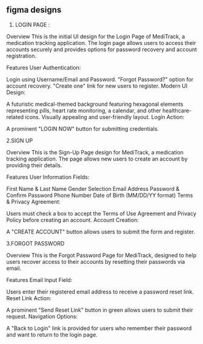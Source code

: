## figma designs ##

1. LOGIN PAGE :

Overview
This is the initial UI design for the Login Page of MediTrack, a medication tracking application. The login page allows users to access their accounts securely and provides options for password recovery and account registration.

Features
User Authentication:

Login using Username/Email and Password.
"Forgot Password?" option for account recovery.
"Create one" link for new users to register.
Modern UI Design:

A futuristic medical-themed background featuring hexagonal elements representing pills, heart rate monitoring, a calendar, and other healthcare-related icons.
Visually appealing and user-friendly layout.
Login Action:

A prominent "LOGIN NOW" button for submitting credentials.

2.SIGN UP

Overview
This is the Sign-Up Page design for MediTrack, a medication tracking application. The page allows new users to create an account by providing their details.

Features
User Information Fields:

First Name & Last Name
Gender Selection
Email Address
Password & Confirm Password
Phone Number
Date of Birth (MM/DD/YY format)
Terms & Privacy Agreement:

Users must check a box to accept the Terms of Use Agreement and Privacy Policy before creating an account.
Account Creation:

A "CREATE ACCOUNT" button allows users to submit the form and register.

3.FORGOT PASSWORD

Overview
This is the Forgot Password Page for MediTrack, designed to help users recover access to their accounts by resetting their passwords via email.

Features
Email Input Field:

Users enter their registered email address to receive a password reset link.
Reset Link Action:

A prominent "Send Reset Link" button in green allows users to submit their request.
Navigation Options:

A "Back to Login" link is provided for users who remember their password and want to return to the login page.